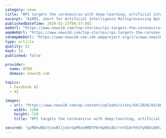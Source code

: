 ```yaml
---
category: news
title: "RPI targets the coronavirus with deep-learning, artificial intelligence supercomputer"
excerpt: "AiMOS, short for Artificial Intelligence Multiprocessing Optimized System, can perform eight quadrillion calculations per second and is uniquely capable of exploring new applications in artificial intelligence. RPI is offering the supercomputer to the research community ... a Matilda’s Law guideline on Facebook to clarify the situation ..."
publishedDateTime: 2020-03-23T00:57:00Z
webUrl: "https://www.news10.com/top-stories/rpi-targets-the-coronavirus-with-deep-learning-artificial-intelligence-supercomputer/"
ampWebUrl: "https://www.news10.com/top-stories/rpi-targets-the-coronavirus-with-deep-learning-artificial-intelligence-supercomputer/amp/"
cdnAmpWebUrl: "https://www-news10-com.cdn.ampproject.org/c/s/www.news10.com/top-stories/rpi-targets-the-coronavirus-with-deep-learning-artificial-intelligence-supercomputer/amp/"
type: article
quality: 52
heat: 52
published: false

provider:
  name: WTEN
  domain: news10.com

topics:
  - Facebook AI
  - AI

images:
  - url: "https://www.news10.com/wp-content/uploads/sites/64/2020/03/AP16140714470316.jpg?w=1280&h=720&crop=1"
    width: 1280
    height: 720
    title: "RPI targets the coronavirus with deep-learning, artificial intelligence supercomputer"

secured: "gzMDkwNQsVjxwBl1jo5rGpM9zwRMDTF0r6pK0i8U/rnYdIArhhCFyOBXu5WtZRYCZ+gE7JRzwpLUSelMT4UQNHGEOyjqWdkC9bj3jI4l7iKdmikrh9vz/NQi/L6wRGP2ot1qSIgw9Qrho2vWWlhmKNiubSk0ioAH520iHrwPilMM/VSupaNkHd74CI4mt+Pg/8ikxm0jxrXJwnA164eME5b3KRRq1zroUqDTxWhPvZom1cbEl7lC23xBpgWil6rI+aYfpXFkKeu/F3o/bu7BPV/V6VYH05ZBPK3Y31pt88nfsYU1m/DHcoXVh05wBPq4;cKoOI9I88sVfduva9Hb+yg=="
---
```


